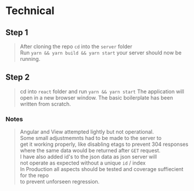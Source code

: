 # Technical

## Step 1

> After cloning the repo `cd` into the `server` folder  
  Run `yarn && yarn build && yarn start` your server should now be running.

## Step 2

> cd into `react` folder and run `yarn && yarn start` 
  The application will open in a new browser window. 
  The basic boilerplate has been written from scratch.
  

### Notes

> Angular and View attempted lightly but not operational.  
  Some small adjustmemnts had to be made to the server to  
  get it working properly, like disabling etags to prevent 304 responses  
  where the same data would be returned after `GET` request.  
  I have also added id's to the json data as json server will  
  not operate as expected without a unique `id` / index  
  In Production all aspects should be tested and coverage suffiecient for the repo  
  to prevent unforseen regression.

